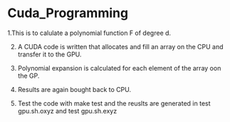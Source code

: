 # Cuda_Programming
1.This is to calulate a polynomial function F of degree d.

2. A CUDA code is written that allocates and fill an array on the CPU and transfer it to the GPU.

3. Polynomial expansion is calculated for each element of the array oon the GP.

4. Results are again bought back to CPU. 

5. Test the code with make test and the reuslts are generated in test gpu.sh.oxyz and test gpu.sh.exyz

